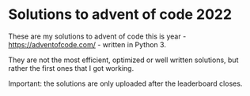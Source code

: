 # Solutions to advent of code 2022
These are my solutions to advent of code this is year - https://adventofcode.com/ - written in Python 3.

They are not the most efficient, optimized or well written solutions, but rather the first ones that I got working.

Important: the solutions are only uploaded after the leaderboard closes.
